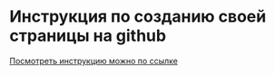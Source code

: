 # Инструкция по созданию своей страницы на github

[Посмотреть инструкцию можно по ссылке](https://yarmolinskiyam-yandex.github.io)
